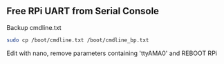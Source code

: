 ## Free RPi UART from Serial Console

Backup cmdline.txt
```sh
sudo cp /boot/cmdline.txt /boot/cmdline_bp.txt
```
Edit with nano, remove parameters containing 'ttyAMA0' and REBOOT RPi
